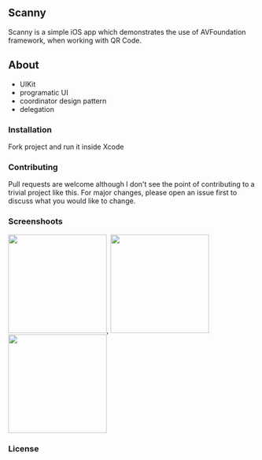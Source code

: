 ## Scanny

Scanny is a simple iOS app which demonstrates the use of AVFoundation framework, when working with QR Code.

## About
- UIKit
- programatic UI
- coordinator design pattern
- delegation

### Installation
Fork project and run it inside Xcode

### Contributing
Pull requests are welcome although I don't see the point of contributing to a trivial project like this. For major changes, please open an issue first to discuss what you would like to change.

### Screenshoots
<img src="https://user-images.githubusercontent.com/22425017/97188562-eee49d00-17a3-11eb-83c7-ff40942ef1d3.PNG" width="200">, <img src="https://user-images.githubusercontent.com/22425017/97188548-ea1fe900-17a3-11eb-91de-f1482c349341.PNG" width="200">
<img src="https://user-images.githubusercontent.com/22425017/97188542-e724f880-17a3-11eb-9c16-e25847fad674.PNG" width="200">

### License
